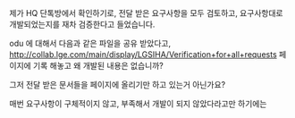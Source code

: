 제가 HQ 단톡방에서 확인하기로, 전달 받은 요구사항을 모두 검토하고, 요구사항대로 개발되었는지를 재차 검증한다고 들었습니다.

odu 에 대해서 다음과 같은 파일을 공유 받았다고, http://collab.lge.com/main/display/LGSIHA/Verification+for+all+requests 페이지에 기록 해놓고 왜 개발된 내용은 없습니까? 

그저 전달 받은 문서들을 페이지에 올리기만 하고 있는거 아닌가요? 

매번 요구사항이 구체적이지 않고, 부족해서 개발이 되지 않았다라고만 하기에는 
